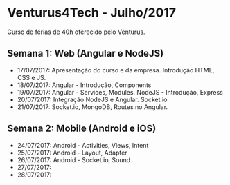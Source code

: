 # Venturus4Tech - Julho/2017 #
Curso de férias de 40h oferecido pelo Venturus.

## Semana 1: Web (Angular e NodeJS) ##
* 17/07/2017: Apresentação do curso e da empresa. Introdução HTML, CSS e JS.
* 18/07/2017: Angular - Introdução, Components
* 19/07/2017: Angular - Services, Modules. NodeJS - Introdução, Express
* 20/07/2017: Integração NodeJS e Angular. Socket.io
* 21/07/2017: Socket.io, MongoDB, Routes no Angular.

## Semana 2: Mobile (Android e iOS) ##
* 24/07/2017: Android - Activities, Views, Intent
* 25/07/2017: Android - Layout, Adapter
* 26/07/2017: Android - Socket.io, Sound
* 27/07/2017:
* 28/07/2017: